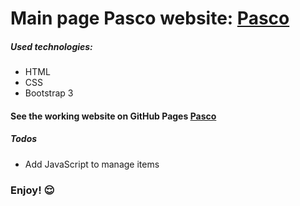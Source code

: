 # Main page Pasco website: [Pasco](https://notikatoti.github.io/pasco/)

##### Used technologies:

  - HTML
  - CSS
  - Bootstrap 3

#### See the working website on GitHub Pages [Pasco](https://notikatoti.github.io/pasco/)

##### Todos

- Add JavaScript to manage items

### Enjoy! :relieved:
